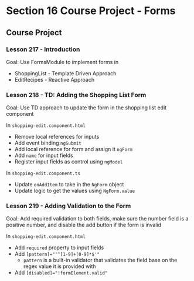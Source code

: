 # Section 16 Course Project - Forms

## Course Project

### Lesson 217 - Introduction

Goal: Use FormsModule to implement forms in

- ShoppingList - Template Driven Approach
- EditRecipes - Reactive Approach

### Lesson 218 - TD: Adding the Shopping List Form

Goal: Use TD approach to update the form in the shopping list edit component

In `shopping-edit.component.html`

- Remove local references for inputs
- Add event binding `ngSubmit`
- Add local reference for form and assign it `ngForm`
- Add `name` for input fields
- Register input fields as control using `ngModel`

In `shopping-edit.component.ts`

- Update `onAddItem` to take in the `NgForm` object
- Update logic to get the values using `NgForm.value`

### Lesson 219 - Adding Validation to the Form

Goal: Add required validation to both fields, make sure the number field is a positive number, and disable the add button if the form is invalid

In `shopping-edit.component.html`

- Add `required` property to input fields
- Add `[pattern]="'^[1-9]+[0-9]*$'"`
  - `pattern` is a built-in validator that validates the field base on the regex value it is provided with
- Add `[disabled]="!formElement.valid"`
